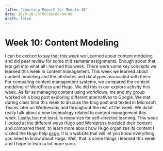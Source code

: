 ```yaml
---
title: "Learning Report for Module 10"
date: 2020-10-25T00:00:00-04:00
draft: false
---
```


Week 10: Content Modeling
=========================
I can be excited to say that this week we Learned about content modeling and did peer review for some mid semeter assignments. Enough about that, lets get into what all I learned this week. There were some key concepts we learned this week in content management. This week we learned about content modeling and the attributes and datatypes associated with them. For comparing content management systems, we compared the content modeling of WordPress and Hugo. We did this in our explore activity this week. As far as managing content using workflows, me and my group worked on a blog post exploring different alternatives to Google. We met during class time this week to discuss the blog post and texted in Microsoft Teams later on Wednesday and throughout the rest of the week. We didnt really talk about a new technology related to content management this week. Lastly, but not least, is resources for self-directed learning. This week I looked at the different ways Hugo and Wordpress modeled their content and compared them. to learn more about how Hugo organizes its content I visited the Hugo help [page]( https://gohugo.io/content-management/""). It is a website that will let you know everything you need to know about Hugo. Well, that is some things I learned this week and I hope to learn a lot more soon.

